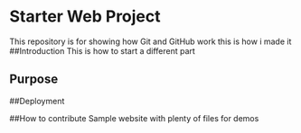 # Starter Web Project

This repository is for showing how Git and GitHub work
this is how i made it
##Introduction
This is how to start a different part
## Purpose

##Deployment

##How to contribute
Sample website with plenty of files for demos